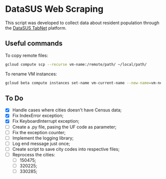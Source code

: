 # DataSUS Web Scraping

This script was developed to collect data about resident population through the [DataSUS TabNet](http://tabnet.datasus.gov.br/cgi/deftohtm.exe?popsvs/cnv/popbr.def) platform.

## Useful commands

To copy remote files:

```sh
gcloud compute scp --recurse vm-name:/remote/path/ ~/local/path/
```

To rename VM instances:

```sh
gcloud beta compute instances set-name vm-current-name --new-name=vm-new-name
```

## To Do

- [x] Handle cases where cities doesn't have Census data;
- [x] Fix IndexError exception;
- [x] Fix KeyboardInterrupt exception;
- [ ] Create a .py file, pasing the UF code as parameter;
- [ ] Fix the exception counter;
- [ ] Implement the logging library;
- [ ] Log end message just once;
- [ ] Create script to save city codes into respective files;
- [ ] Reprocess the cities:
  - [ ] 150475;
  - [ ] 320225;
  - [ ] 330285;
